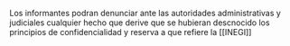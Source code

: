 Los informantes podran denunciar ante las autoridades administrativas y judiciales cualquier hecho que derive que se hubieran descnocido los principios de confidencialidad y reserva a que refiere la [[INEGI]]
